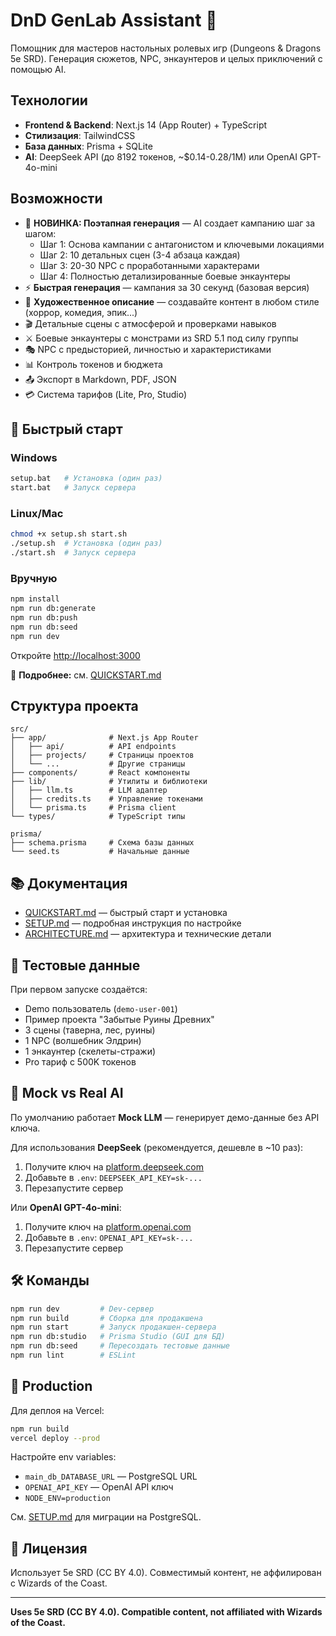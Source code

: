 # DnD GenLab Assistant 🎲

Помощник для мастеров настольных ролевых игр (Dungeons & Dragons 5e SRD). Генерация сюжетов, NPC, энкаунтеров и целых приключений с помощью AI.

## Технологии

- **Frontend & Backend**: Next.js 14 (App Router) + TypeScript
- **Стилизация**: TailwindCSS
- **База данных**: Prisma + SQLite
- **AI**: DeepSeek API (до 8192 токенов, ~$0.14-0.28/1M) или OpenAI GPT-4o-mini

## Возможности

- 🚀 **НОВИНКА: Поэтапная генерация** — AI создает кампанию шаг за шагом:
  - Шаг 1: Основа кампании с антагонистом и ключевыми локациями
  - Шаг 2: 10 детальных сцен (3-4 абзаца каждая)
  - Шаг 3: 20-30 NPC с проработанными характерами
  - Шаг 4: Полностью детализированные боевые энкаунтеры
- ⚡ **Быстрая генерация** — кампания за 30 секунд (базовая версия)
- 🎨 **Художественное описание** — создавайте контент в любом стиле (хоррор, комедия, эпик...)
- 🎬 Детальные сцены с атмосферой и проверками навыков
- ⚔️ Боевые энкаунтеры с монстрами из SRD 5.1 под силу группы
- 🎭 NPC с предысторией, личностью и характеристиками
- 📊 Контроль токенов и бюджета
- 📤 Экспорт в Markdown, PDF, JSON
- 💳 Система тарифов (Lite, Pro, Studio)

## 🚀 Быстрый старт

### Windows

```bash
setup.bat   # Установка (один раз)
start.bat   # Запуск сервера
```

### Linux/Mac

```bash
chmod +x setup.sh start.sh
./setup.sh  # Установка (один раз)
./start.sh  # Запуск сервера
```

### Вручную

```bash
npm install
npm run db:generate
npm run db:push
npm run db:seed
npm run dev
```

Откройте [http://localhost:3000](http://localhost:3000)

📖 **Подробнее:** см. [QUICKSTART.md](QUICKSTART.md)

## Структура проекта

```
src/
├── app/              # Next.js App Router
│   ├── api/          # API endpoints
│   ├── projects/     # Страницы проектов
│   └── ...           # Другие страницы
├── components/       # React компоненты
├── lib/              # Утилиты и библиотеки
│   ├── llm.ts        # LLM адаптер
│   ├── credits.ts    # Управление токенами
│   └── prisma.ts     # Prisma client
└── types/            # TypeScript типы

prisma/
├── schema.prisma     # Схема базы данных
└── seed.ts           # Начальные данные
```

## 📚 Документация

- [QUICKSTART.md](QUICKSTART.md) — быстрый старт и установка
- [SETUP.md](SETUP.md) — подробная инструкция по настройке
- [ARCHITECTURE.md](ARCHITECTURE.md) — архитектура и технические детали

## 🧪 Тестовые данные

При первом запуске создаётся:
- Demo пользователь (`demo-user-001`)
- Пример проекта "Забытые Руины Древних"
- 3 сцены (таверна, лес, руины)
- 1 NPC (волшебник Элдрин)
- 1 энкаунтер (скелеты-стражи)
- Pro тариф с 500K токенов

## 🤖 Mock vs Real AI

По умолчанию работает **Mock LLM** — генерирует демо-данные без API ключа.

Для использования **DeepSeek** (рекомендуется, дешевле в ~10 раз):
1. Получите ключ на [platform.deepseek.com](https://platform.deepseek.com)
2. Добавьте в `.env`: `DEEPSEEK_API_KEY=sk-...`
3. Перезапустите сервер

Или **OpenAI GPT-4o-mini**:
1. Получите ключ на [platform.openai.com](https://platform.openai.com)
2. Добавьте в `.env`: `OPENAI_API_KEY=sk-...`
3. Перезапустите сервер

## 🛠️ Команды

```bash
npm run dev         # Dev-сервер
npm run build       # Сборка для продакшена
npm run start       # Запуск продакшен-сервера
npm run db:studio   # Prisma Studio (GUI для БД)
npm run db:seed     # Пересоздать тестовые данные
npm run lint        # ESLint
```

## 🚢 Production

Для деплоя на Vercel:

```bash
npm run build
vercel deploy --prod
```

Настройте env variables:
- `main_db_DATABASE_URL` — PostgreSQL URL
- `OPENAI_API_KEY` — OpenAI API ключ
- `NODE_ENV=production`

См. [SETUP.md](SETUP.md) для миграции на PostgreSQL.

## 📄 Лицензия

Использует 5e SRD (CC BY 4.0). Совместимый контент, не аффилирован с Wizards of the Coast.

---

**Uses 5e SRD (CC BY 4.0). Compatible content, not affiliated with Wizards of the Coast.**

